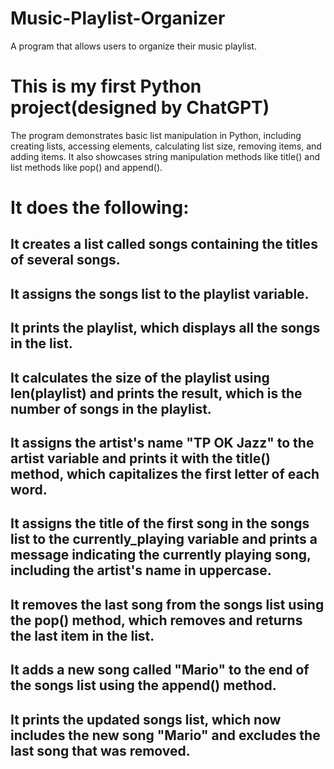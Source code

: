 # Music-Playlist-Organizer
A program that allows users to organize their music playlist.

# This is my first Python project(designed by ChatGPT)
The program demonstrates basic list manipulation in Python, including creating lists, accessing elements, calculating list size, removing items, and adding items. It also showcases string manipulation methods like title() and list methods like pop() and append().

# It does the following: 
## It creates a list called songs containing the titles of several songs.
## It assigns the songs list to the playlist variable.
## It prints the playlist, which displays all the songs in the list.
## It calculates the size of the playlist using len(playlist) and prints the result, which is the number of songs in the playlist.
## It assigns the artist's name "TP OK Jazz" to the artist variable and prints it with the title() method, which capitalizes the first letter of each word.
## It assigns the title of the first song in the songs list to the currently_playing variable and prints a message indicating the currently playing song, including the artist's name in uppercase.
## It removes the last song from the songs list using the pop() method, which removes and returns the last item in the list.
## It adds a new song called "Mario" to the end of the songs list using the append() method.
## It prints the updated songs list, which now includes the new song "Mario" and excludes the last song that was removed.







